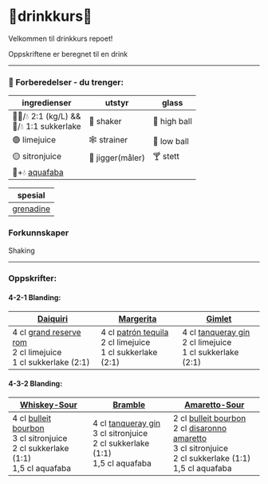 # 🍹drinkkurs🍹
Velkommen til drinkkurs repoet!

Oppskriftene er beregnet til en drink

---

### 🤹 Forberedelser - du trenger:

| ingredienser                                             | utstyr           | glass       |
|----------------------------------------------------------|------------------|------------|
| 🍬🍬/💧 2:1 (kg/L) && <br> 🍬/💧 1:1 sukkerlake          | 💪 shaker        |🥛 high ball |
| 🟢 limejuice                                             | 🕸 strainer      |🥃 low ball  |
| 🟡 sitronjuice                                           | 📏 jigger(måler) |🍸 stett     |
| 🫘+💧 [aquafaba](https://en.wikipedia.org/wiki/Aquafaba) |                  |


| spesial       |
|---------------|
| [grenadine](https://en.wikipedia.org/wiki/Grenadine) |

### Forkunnskaper

Shaking

----
### Oppskrifter:

#### 4-2-1 Blanding:

| [**Daiquiri**](oppskrifter/daiquiri.md)                                                                                                                            | [**Margerita**](oppskrifter/margerita.md)                                                                                                 | [**Gimlet**](oppskrifter/gimlet.md)                                                                                                   |
|------------------------------------------------------------------------------------------------------------------------------------------------------------------|-----------------------------------------------------------------------------------------------------------------------------------------|-------------------------------------------------------------------------------------------------------------------------------------|
| 4 cl [grand reserve rom](https://www.vinmonopolet.no/Land/Barbados/Plantation-Rum-Grande-Reserve-Barbados/p/1918001) <br>2 cl limejuice<br>1 cl sukkerlake (2:1) | 4 cl [patrón tequila](https://www.vinmonopolet.no/Land/Mexico/Patr%C3%B3n-Silver/p/5949101) <br>2 cl limejuice<br>1 cl sukkerlake (2:1) | 4 cl [tanqueray gin](https://www.vinmonopolet.no/Land/England/Tanqueray-London-Dry-Gin/p/1201401) <br>2 cl limejuice<br>1 cl sukkerlake (2:1) |


#### 4-3-2 Blanding:
| [**Whiskey-Sour**](oppskrifter/whiskey-sour.md)                                                                                                                                    | [**Bramble**](oppskrifter/bramble.md)                                                                                                                              | [**Amaretto-Sour**](oppskrifter/amaretto-sour.md)                                                                                                                                                |
|------------------------------------------------------------------------------------------------------------------------------------------------------------------------------------|--------------------------------------------------------------------------------------------------------------------------------------------------------------------|--------------------------------------------------------------------------------------------------------------------------------------------------------------------------------------------------|
| 4 cl [bulleit bourbon](https://www.vinmonopolet.no/Land/USA/Kentucky/Bulleit-Kentucky-Straight-Bourbon/p/1671101) <br>3 cl sitronjuice<br>2 cl sukkerlake (1:1)<br>1,5 cl aquafaba | 4 cl [tanqueray gin](https://www.vinmonopolet.no/Land/England/Tanqueray-London-Dry-Gin/p/1201401) <br>3 cl sitronjuice<br>2 cl sukkerlake (1:1)<br>1,5 cl aquafaba | 2 cl [bulleit bourbon](https://www.vinmonopolet.no/Land/USA/Kentucky/Bulleit-Kentucky-Straight-Bourbon/p/1671101) <br> 2 cl [disaronno amaretto](https://www.vinmonopolet.no/Land/Italia/DiSaronno-Amaretto/p/4322802) <br>3 cl sitronjuice<br>2 cl sukkerlake (1:1)<br>1,5 cl aquafaba |